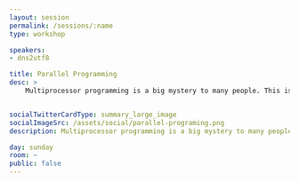 ```yaml
---
layout: session
permalink: /sessions/:name
type: workshop

speakers:
- dns2utf8

title: Parallel Programming
desc: >
    Multiprocessor programming is a big mystery to many people. This is an introduction workshop for beginners explaining different modes on execution and then use channels to develop a multi-plattform, parallel thumbnail generator. Using ThreadPool and rayon.


socialTwitterCardType: summary_large_image
socialImageSrc: /assets/social/parallel-programing.png
description: Multiprocessor programming is a big mystery to many people. This introductory workshop explains how to build a multi-platform, parallel thumbnail generator in Rust.

day: sunday
room: ~
public: false
---
```

